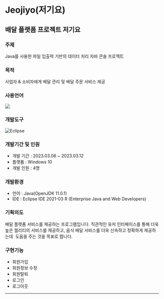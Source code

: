 # Jeojiyo(저기요)
## 배달 플랫폼 프로젝트 저기요
### 주제   
Java를 사용한 파일 입출력 기반의 데이터 처리 자바 콘솔 프로젝트

### 목적   
사업자 & 소비자에게 배달 관리 및 배달 주문 서비스 제공

### 사용언어   
<img src="https://img.shields.io/badge/java-007396?style=flat-square&logo=java&logoColor=white"/>   

### 개발도구
![Eclipse](https://img.shields.io/badge/Eclipse%20IDE-2C2255.svg?&style=for-the-badge&logo=Eclipse%20IDE&logoColor=white)   

### 개발기간 및 인원   
- 개발 기간 : 2023.03.06 ~ 2023.03.12   
- 플랫폼 : Windows 10   
- 개발 인원 : 4명

### 개발환경
- 언어 : Java(OpenJDK 11.0.1)
- IDE : Eclipse IDE 2021-03 R (Enterprise Java and Web Developers)

### 기획의도   
배달 플랫폼 서비스를 제공하는 프로그램입니다.
직관적인 유저 인터페이스를 통해 더욱 높은 퀄리티의 서비스를 제공하고,
음식 배달 서비스를 더욱 신속하고 정확하게 제공하는데  도움을 주는 것을 목표로 합니다.

### 구현기능
- 회원가입
- 회원정보 수정
- 회원탈퇴
- 로그인
- 로그아웃

*****








